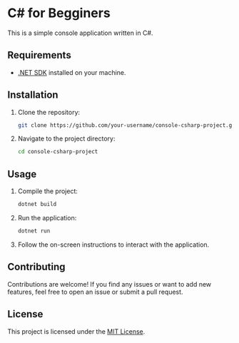 # C# for Begginers

This is a simple console application written in C#. 

## Requirements

- [.NET SDK](https://dotnet.microsoft.com/download) installed on your machine.

## Installation

1. Clone the repository:

    ```bash
    git clone https://github.com/your-username/console-csharp-project.git
    ```

2. Navigate to the project directory:

    ```bash
    cd console-csharp-project
    ```

## Usage

1. Compile the project:

    ```bash
    dotnet build
    ```

2. Run the application:

    ```bash
    dotnet run
    ```

3. Follow the on-screen instructions to interact with the application.

## Contributing

Contributions are welcome! If you find any issues or want to add new features, feel free to open an issue or submit a pull request.

## License

This project is licensed under the [MIT License](LICENSE).

## 
